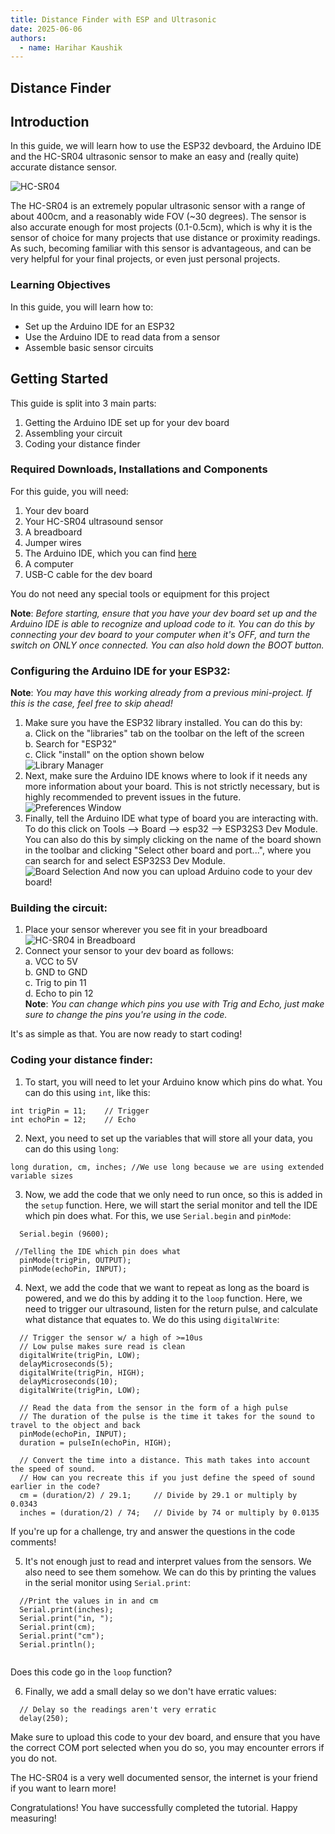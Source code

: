 ```yaml
---
title: Distance Finder with ESP and Ultrasonic
date: 2025-06-06
authors:
  - name: Harihar Kaushik
---
```


## Distance Finder

## Introduction

In this guide, we will learn how to use the ESP32 devboard, the Arduino IDE and the HC-SR04 ultrasonic sensor to make an easy and (really quite) accurate distance sensor.

![HC-SR04](https://github.com/mjjhtbprof/ECE196_Hari_Kaushik/blob/main/content/tutorials/177109536-2301652643.png "HC-SR04")

The HC-SR04 is an extremely popular ultrasonic sensor with a range of about 400cm, and a reasonably wide FOV (~30 degrees). The sensor is also accurate enough for most projects (0.1-0.5cm), which is why it is the sensor of choice for many projects that use distance or proximity readings. As such, becoming familiar with this sensor is advantageous, and can be very helpful for your final projects, or even just personal projects.

### Learning Objectives
In this guide, you will learn how to:
- Set up the Arduino IDE for an ESP32
- Use the Arduino IDE to read data from a sensor
- Assemble basic sensor circuits

## Getting Started

This guide is split into 3 main parts:
1. Getting the Arduino IDE set up for your dev board
2. Assembling your circuit
3. Coding your distance finder

### Required Downloads, Installations and Components

For this guide, you will need:
1. Your dev board
2. Your HC-SR04 ultrasound sensor
3. A breadboard
4. Jumper wires 
5. The Arduino IDE, which you can find [here](https://www.arduino.cc/en/software/ "Arduino downloads page")
6. A computer
7. USB-C cable for the dev board

You do not need any special tools or equipment for this project

**Note**: _Before starting, ensure that you have your dev board set up and the Arduino IDE is able to recognize and upload code to it. You can do this by connecting your dev board to your computer when it's OFF, and turn the switch on ONLY once connected. You can also hold down the BOOT button._

### Configuring the Arduino IDE for your ESP32:

**Note**: _You may have this working already from a previous mini-project. If this is the case, feel free to skip ahead!_

1. Make sure you have the ESP32 library installed. You can do this by:\
	a. Click on the "libraries" tab on the toolbar on the left of the screen\
	b. Search for "ESP32"\
	c. Click "install" on the option shown below\
![Library Manager](https://github.com/mjjhtbprof/ECE196_Hari_Kaushik/blob/main/content/tutorials/Screenshot%202025-06-06%20170022.png "Library Manager")
2. Next, make sure the Arduino IDE knows where to look if it needs any more information about your board. This is not strictly necessary, but is highly recommended to prevent issues in the future.\
![Preferences Window](https://github.com/mjjhtbprof/ECE196_Hari_Kaushik/blob/main/content/tutorials/Screenshot%202025-05-19%20225342.png "Preferences Window")
3. Finally, tell the Arduino IDE what type of board you are interacting with. To do this click on Tools --> Board --> esp32 --> ESP32S3 Dev Module. You can also do this by simply clicking on the name of the board shown in the toolbar and clicking "Select other board and port...", where you can search for and select ESP32S3 Dev Module.\
![Board Selection](https://github.com/mjjhtbprof/ECE196_Hari_Kaushik/blob/main/content/tutorials/Screenshot%202025-06-06%20175813.png "Board Selection")
And now you can upload Arduino code to your dev board!

### Building the circuit:

1. Place your sensor wherever you see fit in your breadboard
![HC-SR04 in Breadboard](https://github.com/mjjhtbprof/ECE196_Hari_Kaushik/blob/main/content/tutorials/Screenshot%202025-06-06%20183037.png "HC-SR04 in Breadboard")   
2. Connect your sensor to your dev board as follows:\
	a. VCC to 5V\
	b. GND to GND\
	c. Trig to pin 11\
	d. Echo to pin 12\
	**Note**: _You can change which pins you use with Trig and Echo, just make sure to change the pins you're using in the code._

It's as simple as that. You are now ready to start coding!

### Coding your distance finder:

1. To start, you will need to let your Arduino know which pins do what. You can do this using `int`, like this:

```
int trigPin = 11;    // Trigger
int echoPin = 12;    // Echo 
```
2. Next, you need to set up the variables that will store all your data, you can do this using `long`:

```
long duration, cm, inches; //We use long because we are using extended variable sizes
```

3. Now, we add the code that we only need to run once, so this is added in the `setup` function. Here, we will start the serial monitor and tell the IDE which pin does what. For this, we use `Serial.begin` and `pinMode`:

```
  Serial.begin (9600);

 //Telling the IDE which pin does what
  pinMode(trigPin, OUTPUT);
  pinMode(echoPin, INPUT);
```
4. Next, we add the code that we want to repeat as long as the board is powered, and we do this by adding it to the `loop` function. Here, we need to trigger our ultrasound, listen for the return pulse, and calculate what distance that equates to. We do this using `digitalWrite`:

```
  // Trigger the sensor w/ a high of >=10us
  // Low pulse makes sure read is clean
  digitalWrite(trigPin, LOW);
  delayMicroseconds(5);
  digitalWrite(trigPin, HIGH);
  delayMicroseconds(10);
  digitalWrite(trigPin, LOW);
 
  // Read the data from the sensor in the form of a high pulse
  // The duration of the pulse is the time it takes for the sound to travel to the object and back
  pinMode(echoPin, INPUT);
  duration = pulseIn(echoPin, HIGH);
 
  // Convert the time into a distance. This math takes into account the speed of sound. 
  // How can you recreate this if you just define the speed of sound earlier in the code?
  cm = (duration/2) / 29.1;     // Divide by 29.1 or multiply by 0.0343
  inches = (duration/2) / 74;   // Divide by 74 or multiply by 0.0135
  ```
If you're up for a challenge, try and answer the questions in the code comments!

5. It's not enough just to read and interpret values from the sensors. We also need to see them somehow. We can do this by printing the values in the serial monitor using `Serial.print`:

```
  //Print the values in in and cm
  Serial.print(inches);
  Serial.print("in, ");
  Serial.print(cm);
  Serial.print("cm");
  Serial.println();
  
```
Does this code go in the `loop` function?

6. Finally, we add a small delay so we don't have erratic values:

```
  // Delay so the readings aren't very erratic
  delay(250);
```
Make sure to upload this code to your dev board, and ensure that you have the correct COM port selected when you do so, you may encounter errors if you do not.

The HC-SR04 is a very well documented sensor, the internet is your friend if you want to learn more!

Congratulations! You have successfully completed the tutorial. Happy measuring!
